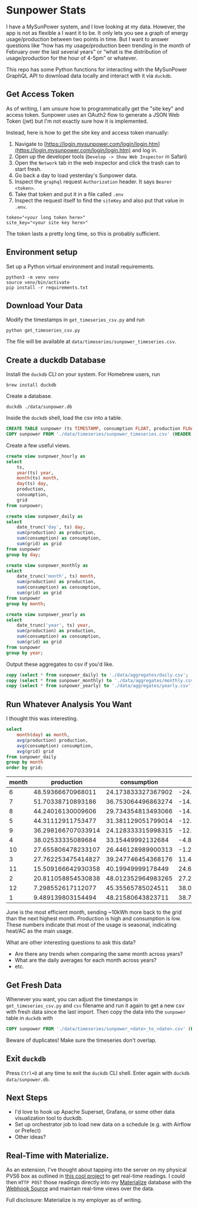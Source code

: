 # Sunpower Stats

I have a MySunPower system, and I love looking at my data.
However, the app is not as flexible a I want it to be.
It only lets you see a graph of energy usage/production between two points in time.
But I want to answer questions like “how has my usage/production been trending in the month of February over the last several years” or “what is the distribution of usage/production for the hour of 4-5pm” or whatever.

This repo has some Python functions for interacting with the MySunPower GraphQL API to download data locally and interact with it via `duckdb`.

## Get Access Token

As of writing, I am unsure how to programmatically get the "site key" and access token.
Sunpower uses an OAuth2 flow to generate a JSON Web Token (jwt) but I'm not exactly sure how it is implemented.

Instead, here is how to get the site key and access token manually:
1. Navigate to [https://login.mysunpower.com/login/login.htm](https://login.mysunpower.com/login/login.htm) and log in.
1. Open up the developer tools (`Develop -> Show Web Inspector` in Safari)
1. Open the `Network` tab in the web inspector and click the trash can to start fresh.
1. Go back a day to load yesterday's Sunpower data.
1. Inspect the `graphql` request `Authorization` header. It says `Bearer <token>`.
1. Take that token and put it in a file called `.env`
1. Inspect the request itself to find the `siteKey` and also put that value in `.env`.
```
token="<your long token here>"
site_key="<your site key here>"
```

The token lasts a pretty long time, so this is probably sufficient.

## Environment setup

Set up a Python virtual environment and install requirements.
```
python3 -m venv venv
source venv/bin/activate
pip install -r requirements.txt
```

## Download Your Data

Modify the timestamps in `get_timeseries_csv.py` and run

```
python get_timeseries_csv.py
```

The file will be available at `data/timeseries/sunpower_timeseries.csv`.

## Create a duckdb Database

Install the `duckdb` CLI on your system. For Homebrew users, run

```
brew install duckdb
```

Create a database.

```
duckdb ./data/sunpower.db
```

Inside the `duckdb` shell, load the csv into a table.

```sql
CREATE TABLE sunpower (ts TIMESTAMP, consumption FLOAT, production FLOAT, grid FLOAT);
COPY sunpower FROM './data/timeseries/sunpower_timeseries.csv' (HEADER);
```

Create a few useful views.

```sql
create view sunpower_hourly as
select 
    ts,
    year(ts) year,
    month(ts) month,
    day(ts) day,
    production,
    consumption,
    grid
from sunpower;

create view sunpower_daily as
select 
    date_trunc('day', ts) day,
    sum(production) as production,
    sum(consumption) as consumption,
    sum(grid) as grid
from sunpower 
group by day;

create view sunpower_monthly as
select 
    date_trunc('month', ts) month,
    sum(production) as production,
    sum(consumption) as consumption,
    sum(grid) as grid
from sunpower 
group by month;

create view sunpower_yearly as
select 
    date_trunc('year', ts) year,
    sum(production) as production,
    sum(consumption) as consumption,
    sum(grid) as grid
from sunpower 
group by year;
```

Output these aggregates to csv if you'd like.

```sql
copy (select * from sunpower_daily) to './data/aggregates/daily.csv';
copy (select * from sunpower_monthly) to './data/aggregates/monthly.csv';
copy (select * from sunpower_yearly) to './data/aggregates/yearly.csv';
```

## Run Whatever Analysis You Want

I thought this was interesting.

```sql
select 
    month(day) as month,
    avg(production) production,
    avg(consumption) consumption,
    avg(grid) grid
from sunpower_daily 
group by month 
order by grid;
```

| month    |     production     |    consumption     |        grid         |
|----------|--------------------|--------------------|---------------------|
| 6        | 48.59366670968011  | 24.173833327367902 | -24.419833369149515 |
| 7        | 51.70338710893186  | 36.753064496863274 | -14.950322639106982 |
| 8        | 44.24016130009606  | 29.734354813493066 | -14.505806475336994 |
| 5        | 44.31112911753477  | 31.381129051799014 | -12.930000026109479 |
| 9        | 36.298166707033914 | 24.128333315998315 | -12.169833363064875 |
| 4        | 38.02533335089684  | 33.15449992132684  | -4.870833339852592  |
| 10       | 27.655806478233107 | 26.446128989900313 | -1.2096774174020655 |
| 3        | 27.762253475414827 | 39.247746454368176 | 11.485492896498508  |
| 11       | 15.509166642930358 | 40.19949999178449  | 24.690333327340582  |
| 2        | 20.811058854530838 | 48.012352964983265 | 27.201294152920738  |
| 12       | 7.298552617112077  | 45.35565785024511  | 38.05710524291192   |
| 1        | 9.489139803154494  | 48.21580643823711  | 38.72666667590058   |

June is the most efficient month, sending ~10kWh more back to the grid than the next highest month. Production is high and consumption is low. These numbers indicate that most of the usage is seasonal, indicating heat/AC as the main usage.

What are other interesting questions to ask this data?
- Are there any trends when comparing the same month across years?
- What are the daily averages for each month across years?
- etc.

## Get Fresh Data

Whenever you want, you can adjust the timestamps in `get_timeseries_csv.py` and `csv` filename and run it again to get a new csv with fresh data since the last import.
Then copy the data into the `sunpower` table in `duckdb` with
```sql
COPY sunpower FROM './data/timeseries/sunpower_<date>_to_<date>.csv' (HEADER);
```
Beware of duplicates! Make sure the timeseries don't overlap.

## Exit `duckdb`

Press `Ctrl+D` at any time to exit the `duckdb` CLI shell. Enter again with `duckdb data/sunpower.db`.

## Next Steps

- I'd love to hook up Apache Superset, Grafana, or some other data visualization tool to duckdb.
- Set up orchestrator job to load new data on a schedule (e.g. with Airflow or Prefect)
- Other ideas?

## Real-Time with Materialize.

As an extension, I've thought about tapping into the server on my physical PVS6 box as outlined in [this cool project](https://github.com/ginoledesma/sunpower-pvs-exporter) to get real-time readings. I could then `HTTP POST` those readings directly into my [Materialize](https://materialize.com) database with the [Webhook Source](https://materialize.com/docs/sql/create-source/webhook/) and maintain real-time views over the data.

Full disclosure: Materialize is my employer as of writing.
